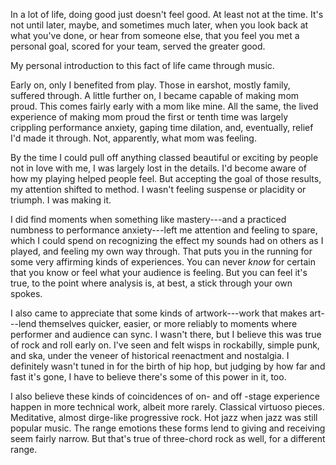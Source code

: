In a lot of life, doing good just doesn't feel good.  At least not at the time.  It's not until later, maybe, and sometimes much later, when you look back at what you've done, or hear from someone else, that you feel you met a personal goal, scored for your team, served the greater good.

My personal introduction to this fact of life came through music.

Early on, only I benefited from play.  Those in earshot, mostly family, suffered through.  A little further on, I became capable of making mom proud.  This comes fairly early with a mom like mine.  All the same, the lived experience of making mom proud the first or tenth time was largely crippling performance anxiety, gaping time dilation, and, eventually, relief I'd made it through.  Not, apparently, what mom was feeling.

By the time I could pull off anything classed beautiful or exciting by people not in love with me, I was largely lost in the details.  I'd become aware of how my playing helped people feel.  But accepting the goal of those results, my attention shifted to method.  I wasn't feeling suspense or placidity or triumph.  I was making it.

I did find moments when something like mastery---and a practiced numbness to performance anxiety---left me attention and feeling to spare, which I could spend on recognizing the effect my sounds had on others as I played, and feeling my own way through.  That puts you in the running for some very affirming kinds of experiences.  You can never _know_ for certain that you know or feel what your audience is feeling.  But you can feel it's true, to the point where analysis is, at best, a stick through your own spokes.

I also came to appreciate that some kinds of artwork---work that makes art---lend themselves quicker, easier, or more reliably to moments where performer and audience can sync.  I wasn't there, but I believe this was true of rock and roll early on.  I've seen and felt wisps in rockabilly, simple punk, and ska, under the veneer of historical reenactment and nostalgia.  I definitely wasn't tuned in for the birth of hip hop, but judging by how far and fast it's gone, I have to believe there's some of this power in it, too.

I also believe these kinds of coincidences of on- and off -stage experience happen in more technical work, albeit more rarely.  Classical virtuoso pieces.  Meditative, almost dirge-like progressive rock.  Hot jazz when jazz was still popular music.  The range emotions these forms lend to giving and receiving seem fairly narrow.  But that's true of three-chord rock as well, for a different range.
